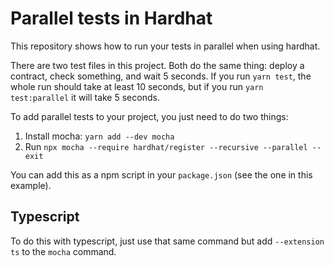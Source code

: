 # Parallel tests in Hardhat

This repository shows how to run your tests in parallel when using hardhat.

There are two test files in this project. Both do the same thing: deploy a contract, check something, and wait 5
seconds. If you run `yarn test`, the whole run should take at least 10 seconds, but if you run `yarn test:parallel` it
will take 5 seconds.

To add parallel tests to your project, you just need to do two things:

1. Install mocha: `yarn add --dev mocha`
2. Run `npx mocha --require hardhat/register --recursive --parallel --exit`

You can add this as a npm script in your `package.json` (see the one in this example).

## Typescript

To do this with typescript, just use that same command but add `--extension ts` to the `mocha` command.
